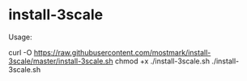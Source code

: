 # install-3scale

Usage:

curl -O https://raw.githubusercontent.com/mostmark/install-3scale/master/install-3scale.sh
chmod +x ./install-3scale.sh
./install-3scale.sh

